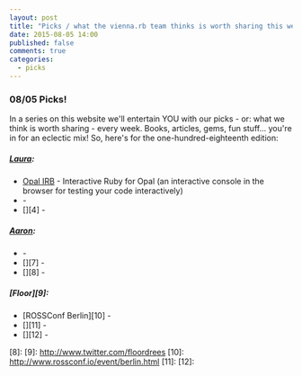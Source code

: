 ```yaml
---
layout: post
title: "Picks / what the vienna.rb team thinks is worth sharing this week"
date: 2015-08-05 14:00
published: false
comments: true
categories:
  - picks
---
```


### 08/05 Picks!

In a series on this website we'll entertain YOU with our picks - or: what we think is worth sharing - every week.
Books, articles, gems, fun stuff... you're in for an eclectic mix! So, here's for the one-hundred-eighteenth edition:

##### [Laura][1]:
- [Opal IRB][2] - Interactive Ruby for Opal (an interactive console in the browser for testing your code interactively)
- [][3] -
- [][4] -

##### [Aaron][5]:
- [][6] -
- [][7] -
- [][8] -


##### [Floor][9]:
- [ROSSConf Berlin][10] -
- [][11] -
- [][12] -


[1]: http://www.twitter.com/alicetragedy
[2]: https://github.com/fkchang/opal-irb
[3]:
[4]:
[5]: http://www.twitter.com/mraaroncruz
[6]:
[7]:
[8]:
[9]: http://www.twitter.com/floordrees
[10]: http://www.rossconf.io/event/berlin.html
[11]:
[12]:
